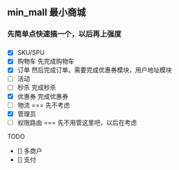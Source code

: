 ## min_mall  最小商城

### 先简单点快速搞一个，以后再上强度

###
- [x] SKU/SPU
- [x] 购物车  先完成购物车
- [x] 订单    然后完成订单。需要完成优惠券模块，用户地址模块
- [ ] 活动 
- [ ] 秒杀     完成秒杀
- [x] 优惠券   完成优惠券
- [ ] 物流   === 先不考虑
- [x] 管理员
- [ ] 权限路由  === 先不用管这里吧，以后在考虑

TODO
- [] 多商户
- [] 支付